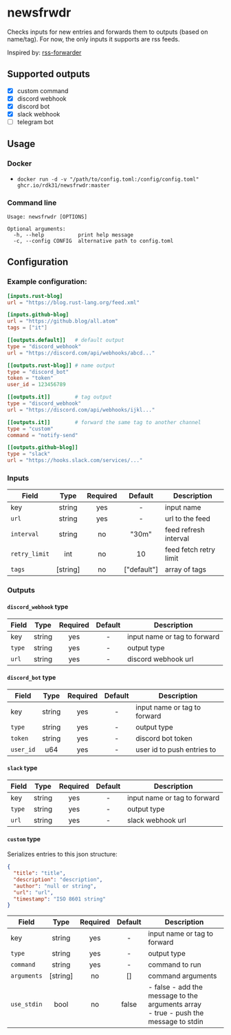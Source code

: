 # newsfrwdr

Checks inputs for new entries and forwards them to outputs (based on name/tag). For now, the only inputs it supports are rss feeds.

Inspired by: [rss-forwarder](https://github.com/morphy2k/rss-forwarder)

## Supported outputs

- [x] custom command
- [x] discord webhook
- [x] discord bot
- [x] slack webhook
- [ ] telegram bot

## Usage

### Docker

- `docker run -d -v "/path/to/config.toml:/config/config.toml" ghcr.io/rdk31/newsfrwdr:master`

### Command line

```
Usage: newsfrwdr [OPTIONS]

Optional arguments:
  -h, --help           print help message
  -c, --config CONFIG  alternative path to config.toml
```

## Configuration

### Example configuration:

```toml
[inputs.rust-blog]
url = "https://blog.rust-lang.org/feed.xml"

[inputs.github-blog]
url = "https://github.blog/all.atom"
tags = ["it"]

[[outputs.default]]   # default output
type = "discord_webhook"
url = "https://discord.com/api/webhooks/abcd..."

[[outputs.rust-blog]] # name output
type = "discord_bot"
token = "token"
user_id = 123456789

[[outputs.it]]        # tag output
type = "discord_webhook"
url = "https://discord.com/api/webhooks/ijkl..."

[[outputs.it]]        # forward the same tag to another channel
type = "custom"
command = "notify-send"

[[outputs.github-blog]]
type = "slack"
url = "https://hooks.slack.com/services/..."
```

### Inputs

| Field         |   Type   | Required |   Default   | Description            |
| ------------- | :------: | :------: | :---------: | ---------------------- |
| key           |  string  |   yes    |      -      | input name             |
| `url`         |  string  |   yes    |      -      | url to the feed        |
| `interval`    |  string  |    no    |    "30m"    | feed refresh interval  |
| `retry_limit` |   int    |    no    |     10      | feed fetch retry limit |
| `tags`        | [string] |    no    | ["default"] | array of tags          |

### Outputs

#### `discord_webhook` type

| Field  |  Type  | Required | Default | Description                  |
| ------ | :----: | :------: | :-----: | ---------------------------- |
| key    | string |   yes    |    -    | input name or tag to forward |
| `type` | string |   yes    |    -    | output type                  |
| `url`  | string |   yes    |    -    | discord webhook url          |

#### `discord_bot` type

| Field     |  Type  | Required | Default | Description                  |
| --------- | :----: | :------: | :-----: | ---------------------------- |
| key       | string |   yes    |    -    | input name or tag to forward |
| `type`    | string |   yes    |    -    | output type                  |
| `token`   | string |   yes    |    -    | discord bot token            |
| `user_id` |  u64   |   yes    |    -    | user id to push entries to   |

#### `slack` type

| Field  |  Type  | Required | Default | Description                  |
| ------ | :----: | :------: | :-----: | ---------------------------- |
| key    | string |   yes    |    -    | input name or tag to forward |
| `type` | string |   yes    |    -    | output type                  |
| `url`  | string |   yes    |    -    | slack webhook url            |

#### `custom` type

Serializes entries to this json structure:

```json
{
  "title": "title",
  "description": "description",
  "author": "null or string",
  "url": "url",
  "timestamp": "ISO 8601 string"
}
```

| Field       |   Type   | Required | Default | Description                                                                                |
| ----------- | :------: | :------: | :-----: | ------------------------------------------------------------------------------------------ |
| key         |  string  |   yes    |    -    | input name or tag to forward                                                               |
| `type`      |  string  |   yes    |    -    | output type                                                                                |
| `command`   |  string  |   yes    |    -    | command to run                                                                             |
| `arguments` | [string] |    no    |   []    | command arguments                                                                          |
| `use_stdin` |   bool   |    no    |  false  | - false - add the message to the arguments array <br /> - true - push the message to stdin |
